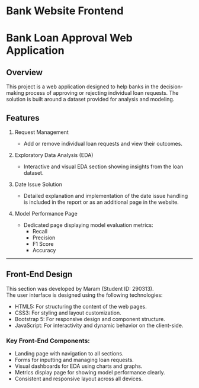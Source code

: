 # Bank Website Frontend


# Bank Loan Approval Web Application

## Overview

This project is a web application designed to help banks in the decision-making process of approving or rejecting individual loan requests. The solution is built around a dataset provided for analysis and modeling.

## Features

1. Request Management  
   - Add or remove individual loan requests and view their outcomes.

2. Exploratory Data Analysis (EDA)  
   - Interactive and visual EDA section showing insights from the loan dataset.

3. Date Issue Solution  
   - Detailed explanation and implementation of the date issue handling is included in the report or as an additional page in the website.

4. Model Performance Page  
   - Dedicated page displaying model evaluation metrics:
     - Recall
     - Precision
     - F1 Score
     - Accuracy

---

## Front-End Design

This section was developed by Maram (Student ID: 290313).  
The user interface is designed using the following technologies:

- HTML5: For structuring the content of the web pages.
- CSS3: For styling and layout customization.
- Bootstrap 5: For responsive design and component structure.
- JavaScript: For interactivity and dynamic behavior on the client-side.

### Key Front-End Components:

- Landing page with navigation to all sections.
- Forms for inputting and managing loan requests.
- Visual dashboards for EDA using charts and graphs.
- Metrics display page for showing model performance clearly.
- Consistent and responsive layout across all devices.